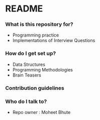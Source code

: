 # README #

### What is this repository for? ###

* Programming practice
* Implementations of Interview Questions

### How do I get set up? ###
* Data Structures
* Programming Methodologies
* Brain Teasers

### Contribution guidelines ###

### Who do I talk to? ###

* Repo owner : Moheet Bhute